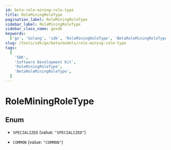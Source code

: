 ```yaml
---
id: beta-role-mining-role-type
title: RoleMiningRoleType
pagination_label: RoleMiningRoleType
sidebar_label: RoleMiningRoleType
sidebar_class_name: gosdk
keywords:
  ['go', 'Golang', 'sdk', 'RoleMiningRoleType', 'BetaRoleMiningRoleType']
slug: /tools/sdk/go/beta/models/role-mining-role-type
tags:
  [
    'SDK',
    'Software Development Kit',
    'RoleMiningRoleType',
    'BetaRoleMiningRoleType',
  ]
---
```


# RoleMiningRoleType

## Enum

- `SPECIALIZED` (value: `"SPECIALIZED"`)

- `COMMON` (value: `"COMMON"`)
